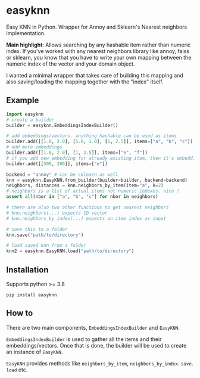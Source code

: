 # easyknn
Easy KNN in Python. Wrapper for Annoy and Sklearn's Nearest neighbors implementation.

**Main highlight**: Allows searching by any hashable item rather than numeric index.
If you've worked with any nearest neighbors library like annoy, faiss or sklearn, you know that you have to write your own mapping between the numeric index of the vector and your domain object.

I wanted a minimal wrapper that takes care of building this mapping and also saving/loading the mapping together with the "index" itself.

## Example
```python
import easyknn
# create a builder
builder = easyknn.EmbeddingsIndexBuilder()

# add embeddings/vectors. anything hashable can be used as items
builder.add([[1.0, 2.0], [5.0, 1.0], [1, 2.5]], items=["a", "b", "c"])
# add more embeddings
builder.add([[1.0, 2.0], [1, 2.5]], items=["e", "f"])
# if you add new embedding for already existing item, then it's embeddings will be replaced
builder.add([[500, 200]], items=["e"])

backend = "annoy" # can be sklearn as well
knn = easyknn.EasyKNN.from_builder(builder=builder, backend=backend)
neighbors, distances = knn.neighbors_by_item(item="a", k=2)
# neighbors is a list of actual items not numeric indexes. nice !
assert all(nbor in ["a", "b", "c"] for nbor in neighbors)

# there are also two other functions to get nearest neighbors
# knn.neighbors(...) expects 1D vector
# knn.neighbors_by_index(...) expects an item index as input

# save this to a folder
knn.save("path/to/directory")

# load saved knn from a folder
knn2 = easyknn.EasyKNN.load("path/to/directory")
```

## Installation
Supports python >= 3.8 

`pip install easyknn`

## How to
There are two main components, `EmbeddingsIndexBuilder` and `EasyKNN`.

`EmbeddingsIndexBuilder` is used to gather all the items and their embeddings/vectors. Once that is done, the builder will be used to create an instance of `EasyKNN`.

`EasyKNN` provides methods like `neighbors_by_item`, `neighbors_by_index`. `save`. `load` etc.


